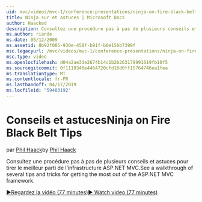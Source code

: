 ```yaml
---
uid: mvc/videos/mvc-1/conference-presentations/ninja-on-fire-black-belt-tips
title: Ninja sur et astuces | Microsoft Docs
author: Haacked
description: Consultez une procédure pas à pas de plusieurs conseils et astuces pour tirer le meilleur parti de l’infrastructure ASP.NET MVC.
ms.author: riande
ms.date: 05/12/2009
ms.assetid: 8b92f005-930e-458f-b91f-b0e15bb7399f
msc.legacyurl: /mvc/videos/mvc-1/conference-presentations/ninja-on-fire-black-belt-tips
msc.type: video
ms.openlocfilehash: d04a2ae3de2674b14c1b2b263179991619fb10f5
ms.sourcegitcommit: 0f1119340e4464720cfd16d0ff15764746ea1fea
ms.translationtype: MT
ms.contentlocale: fr-FR
ms.lasthandoff: 04/17/2019
ms.locfileid: "59403192"
---
```

# <a name="ninja-on-fire-black-belt-tips"></a><span data-ttu-id="f946f-103">Conseils et astuces</span><span class="sxs-lookup"><span data-stu-id="f946f-103">Ninja on Fire Black Belt Tips</span></span>

<span data-ttu-id="f946f-104">par [Phil Haack](https://github.com/Haacked)</span><span class="sxs-lookup"><span data-stu-id="f946f-104">by [Phil Haack](https://github.com/Haacked)</span></span>

<span data-ttu-id="f946f-105">Consultez une procédure pas à pas de plusieurs conseils et astuces pour tirer le meilleur parti de l’infrastructure ASP.NET MVC.</span><span class="sxs-lookup"><span data-stu-id="f946f-105">See a walkthrough of several tips and tricks for getting the most out of the ASP.NET MVC framework.</span></span>

[<span data-ttu-id="f946f-106">&#9654;Regardez la vidéo (77 minutes)</span><span class="sxs-lookup"><span data-stu-id="f946f-106">&#9654; Watch video (77 minutes)</span></span>](https://channel9.msdn.com/Blogs/ASP-NET-Site-Videos/ninja-on-fire-black-belt-tips)
